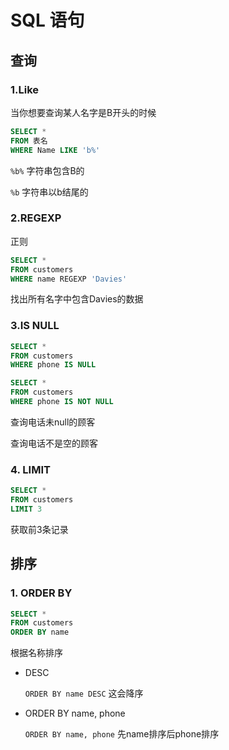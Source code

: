 # SQL 语句

## 查询

### 1.Like

当你想要查询某人名字是B开头的时候

```sql
SELECT *
FROM 表名
WHERE Name LIKE 'b%'  
```

`%b%` 字符串包含B的

`%b` 字符串以b结尾的

### 2.REGEXP

正则

```sql
SELECT *
FROM customers
WHERE name REGEXP 'Davies'
```

找出所有名字中包含Davies的数据

### 3.IS NULL

```sql
SELECT *
FROM customers
WHERE phone IS NULL 

SELECT *
FROM customers
WHERE phone IS NOT NULL 
```

查询电话未null的顾客

查询电话不是空的顾客

### 4. LIMIT

```sql
SELECT *
FROM customers
LIMIT 3
```

获取前3条记录

## 排序

### 1. ORDER BY

```sql
SELECT *
FROM customers
ORDER BY name
```

根据名称排序

- DESC

  `ORDER BY name DESC` 这会降序

- ORDER BY name, phone

  `ORDER BY name, phone` 先name排序后phone排序